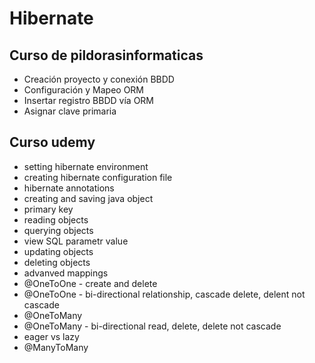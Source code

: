 # Hibernate
## Curso de pildorasinformaticas
- Creación proyecto y conexión BBDD
- Configuración y Mapeo ORM
- Insertar registro BBDD vía ORM
- Asignar clave primaria

## Curso udemy
- setting hibernate environment
- creating hibernate configuration file
- hibernate annotations
- creating and saving java object
- primary key
- reading objects
- querying objects
- view SQL parametr value
- updating objects
- deleting objects
- advanved mappings
- @OneToOne - create and delete
- @OneToOne - bi-directional relationship, cascade delete, delent not cascade
- @OneToMany
- @OneToMany - bi-directional read, delete, delete not cascade
- eager vs lazy
- @ManyToMany

